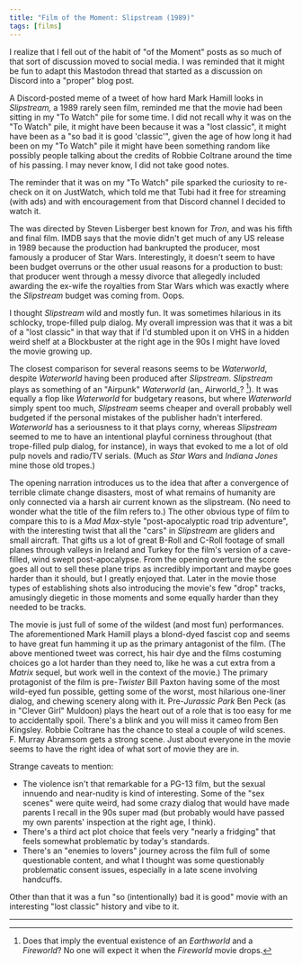 ```yaml
---
title: "Film of the Moment: Slipstream (1989)"
tags: [films]
---
```


I realize that I fell out of the habit of "of the Moment" posts as so
much of that sort of discussion moved to social media. I was reminded that it
might be fun to adapt this Mastodon thread that started as a
discussion on Discord into a "proper" blog post.

A Discord-posted meme of a tweet of how hard Mark Hamill looks in
_Slipstream,_ a 1989 rarely seen film, reminded me that the movie had
been sitting in my "To Watch" pile for some time. I did not recall why
it was on the "To Watch" pile, it might have been because it was a
"lost classic", it might have been as a "so bad it is good 'classic'",
given the age of how long it had been on my "To Watch" pile it might
have been something random like possibly people talking about the
credits of Robbie Coltrane around the time of his passing. I may never
know, I did not take good notes.

The reminder that it was on my "To Watch" pile sparked the curiosity
to re-check on it on JustWatch, which told me that Tubi had it free
for streaming (with ads) and with encouragement from that Discord
channel I decided to watch it.

The was directed by Steven Lisberger best known for _Tron_, and was
his fifth and final film. IMDB says that the movie didn't get much of
any US release in 1989 because the production had bankrupted the
producer, most famously a producer of Star Wars. Interestingly, it
doesn't seem to have been budget overruns or the other usual reasons
for a production to bust: that producer went through a messy divorce
that allegedly included awarding the ex-wife the royalties from Star
Wars which was exactly where the _Slipstream_ budget was coming from.
Oops.

I thought _Slipstream_ wild and mostly fun. It was sometimes hilarious
in its schlocky, trope-filled pulp dialog. My overall impression was
that it was a bit of a "lost classic" in that way that if I'd stumbled
upon it on VHS in a hidden weird shelf at a Blockbuster at the right
age in the 90s I might have loved the movie growing up.

The closest comparison for several reasons seems to be _Waterworld_,
despite _Waterworld_ having been produced after _Slipstream_.
_Slipstream_ plays as something of an "Airpunk" _Waterworld_ (an_
Airworld_? [^1]). It was equally a flop like _Waterworld_ for budgetary
reasons, but where _Waterworld_ simply spent too much, _Slipstream_
seems cheaper and overall probably well budgeted if the personal
mistakes of the publisher hadn't interfered. _Waterworld_ has a
seriousness to it that plays corny, whereas _Slipstream_ seemed to me
to have an intentional playful corniness throughout (that trope-filled
pulp dialog, for instance), in ways that evoked to me a lot of old
pulp novels and radio/TV serials. (Much as _Star Wars_ and _Indiana
Jones_ mine those old tropes.)

The opening narration introduces us to the idea that after a
convergence of terrible climate change disasters, most of what remains
of humanity are only connected via a harsh air current known as the
slipstream. (No need to wonder what the title of the film refers to.)
The other obvious type of film to compare this to is a _Mad Max_-style
"post-apocalyptic road trip adventure", with the interesting twist
that all the "cars" in _Slipstream_ are gliders and small aircraft.
That gifts us a lot of great B-Roll and C-Roll footage of small planes
through valleys in Ireland and Turkey for the film's version
of a cave-filled, wind swept post-apocalypse. From the opening
overture the score goes all out to sell these plane trips as
incredibly important and maybe goes harder than it should, but I
greatly enjoyed that. Later in the movie those types of establishing
shots also introducing the movie's few "drop" tracks, amusingly
diegetic in those moments and some equally harder than they needed to
be tracks.

The movie is just full of some of the wildest (and most fun)
performances. The aforementioned Mark Hamill plays a blond-dyed
fascist cop and seems to have great fun hamming it up as the primary
antagonist of the film. (The above mentioned tweet was correct, his
hair dye and the films costuming choices go a lot harder than they
need to, like he was a cut extra from a _Matrix_ sequel, but work well
in the context of the movie.) The primary protagonist of the film is
pre-_Twister_ Bill Paxton having some of the most wild-eyed fun
possible, getting some of the worst, most hilarious one-liner dialog,
and chewing scenery along with it. Pre-_Jurassic Park_ Ben Peck (as in
"Clever Girl" Muldoon) plays the heart out of a role that is too easy
for me to accidentally spoil. There's a blink and you will miss it
cameo from Ben Kingsley. Robbie Coltrane has the chance to steal a
couple of wild scenes. F. Murray Abramsom gets a strong scene. Just
about everyone in the movie seems to have the right idea of what sort
of movie they are in.

Strange caveats to mention:

* The violence isn't that remarkable for a PG-13 film, but the sexual
innuendo and near-nudity is kind of interesting. Some of the "sex
scenes" were quite weird, had some crazy dialog that would have made
parents I recall in the 90s super mad (but probably would have passed
my own parents' inspection at the right age, I think).
* There's a third act plot choice that feels very "nearly a fridging"
that feels somewhat problematic by today's standards.
* There's an "enemies to lovers" journey across the film full of some
questionable content, and what I thought was some questionably
problematic consent issues, especially in a late scene involving
handcuffs.

Other than that it was a fun "so (intentionally) bad it is good" movie
with an interesting "lost classic" history and vibe to it.

----

[^1]: Does that imply the eventual existence of an _Earthworld_
    and a _Fireworld_? No one will expect it when the _Fireworld_ movie
    drops.
